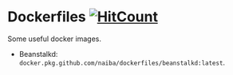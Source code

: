 # Dockerfiles [![HitCount](http://hits.dwyl.io/naiba/Dockerfiles.svg)](http://hits.dwyl.io/naiba/Dockerfiles)


Some useful docker images.

- Beanstalkd: `docker.pkg.github.com/naiba/dockerfiles/beanstalkd:latest`.
